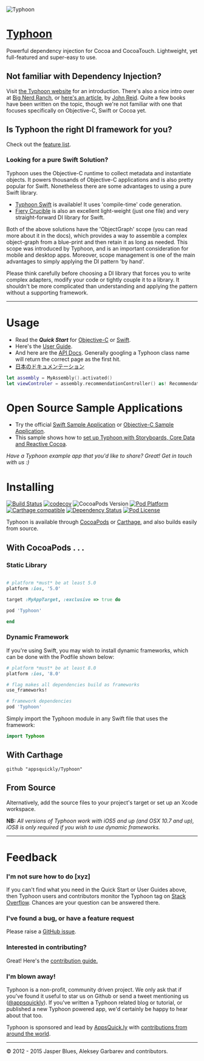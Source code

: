 ![Typhoon](http://appsquickly.github.io/Typhoon/typhoon-splash.png)
# <a href="http://appsquickly.github.io/Typhoon">Typhoon</a>

Powerful dependency injection for Cocoa and CocoaTouch. Lightweight, yet full-featured and super-easy to use. 

## Not familiar with Dependency Injection? 

Visit <a href="http://typhoonframework.org">the Typhoon website</a> for an introduction. There's also a nice intro over at <a href="https://www.bignerdranch.com/blog/dependency-injection-ios/">Big Nerd Ranch</a>, or <a href="https://www.objc.io/issues/15-testing/dependency-injection/">here's an article</a>, by <a href="http://qualitycoding.org/">John Reid</a>. Quite a few books have been written on the topic, though we're not familiar with one that focuses specifically on Objective-C, Swift or Cocoa yet. 

## Is Typhoon the right DI framework for you? 

Check out the <a href="http://www.typhoonframework.org/#features">feature list</a>. 

### Looking for a pure Swift Solution?

Typhoon uses the Objective-C runtime to collect metadata and instantiate objects. It powers thousands of Objective-C applications and is also pretty popular for Swift. Nonetheless there are some advantages to using a pure Swift library. 

* <a href="https://github.com/appsquickly/TyphoonSwift">Typhoon Swift</a> is available! It uses 'compile-time' code generation. 
* <a href="https://github.com/jkolb/FieryCrucible">Fiery Crucible</a> is also an excellent light-weight (just one file) and very straight-forward DI library for Swift. 

Both of the above solutions have the 'ObjectGraph' scope (you can read more about it in the docs), which provides a way to assemble a complex object-graph from a blue-print and then retain it as long as needed. This scope was introduced by Typhoon, and is an important consideration for mobile and desktop apps. Moreover, scope management is one of the main advantages to simply applying the DI pattern 'by hand'. 

Please think carefully before choosing a DI library that forces you to write complex adapters, modify your code or tightly couple it to a library. It shouldn't be more complicated than understanding and applying the pattern without a supporting framework.

---------------------------------------

# Usage

* Read the ***Quick Start*** for <a href="https://github.com/appsquickly/Typhoon/wiki/Quick-Start">Objective-C</a> or <a href="https://github.com/appsquickly/Typhoon/wiki/Swift-Quick-Start">Swift</a>. 
* Here's the <a href="https://github.com/appsquickly/Typhoon/wiki/Types-of-Injections">User Guide</a>.
* And here are the <a href="http://typhoonframework.org/docs/latest/api/modules.html">API Docs</a>. Generally googling a Typhoon class name will return the correct page as the first hit. 
* <a href="http://ios.caph.jp/typhoon/introduction">日本のドキュメンテーション</a>

```swift
let assembly = MyAssembly().activated()
let viewControler = assembly.recommendationController() as! RecommendationController
```

# Open Source Sample Applications

* Try the official <a href="https://github.com/appsquickly/Typhoon-Swift-Example">Swift Sample Application</a> or <a href="https://github.com/appsquickly/Typhoon-example">Objective-C Sample Application</a>. 
* This sample shows how to <a href="https://github.com/appsquickly/Typhoon-CoreData-RAC-Example">set up Typhoon with Storyboards, Core Data and Reactive Cocoa</a>. 

*Have a Typhoon example app that you'd like to share? Great! Get in touch with us :)*

# Installing 
[![Build Status](https://travis-ci.org/appsquickly/Typhoon.svg?branch=master)](https://travis-ci.org/appsquickly/Typhoon)
[![codecov](https://codecov.io/gh/appsquickly/Typhoon/branch/master/graph/badge.svg)](https://codecov.io/gh/appsquickly/Typhoon)
![CocoaPods Version](https://cocoapod-badges.herokuapp.com/v/Typhoon/badge.png) [![Pod Platform](https://img.shields.io/cocoapods/p/Typhoon.svg?style=flat)](http://typhoonframework.org/docs/latest/api/modules.html) [![Carthage compatible](https://img.shields.io/badge/Carthage-compatible-4BC51D.svg?style=flat)](https://github.com/Carthage/Carthage) [![Dependency Status](https://www.versioneye.com/objective-c/typhoon/1.1.1/badge.svg?style=flat)](https://www.versioneye.com/objective-c/typhoon) [![Pod License](https://img.shields.io/cocoapods/l/Typhoon.svg?style=flat)](https://github.com/appsquickly/Typhoon/blob/master/LICENSE)

Typhoon is available through <a href="http://cocoapods.org/?q=Typhoon">CocoaPods</a> or <a href="https://github.com/Carthage/Carthage">Carthage</a>, and also builds easily from source.

## With CocoaPods . . . 

### Static Library

```ruby

# platform *must* be at least 5.0
platform :ios, '5.0'

target :MyAppTarget, :exclusive => true do

pod 'Typhoon'

end
```

### Dynamic Framework

If you're using Swift, you may wish to install dynamic frameworks, which can be done with the Podfile shown below: 

```ruby
# platform *must* be at least 8.0
platform :ios, '8.0'

# flag makes all dependencies build as frameworks
use_frameworks!

# framework dependencies
pod 'Typhoon'
```

Simply import the Typhoon module in any Swift file that uses the framework:

```Swift
import Typhoon
```

## With Carthage

```
github "appsquickly/Typhoon"
```

## From Source

Alternatively, add the source files to your project's target or set up an Xcode workspace. 

**NB:** *All versions of Typhoon work with iOS5 and up (and OSX 10.7 and up), iOS8 is only required if you wish to use dynamic frameworks.* 

---------------------------------------

# Feedback

### I'm not sure how to do [xyz]

If you can't find what you need in the Quick Start or User Guides above, then Typhoon users and contributors monitor the Typhoon tag on <a href="http://stackoverflow.com/questions/tagged/typhoon?sort=newest&pageSize=15">Stack Overflow</a>. Chances are your question can be answered there. 

### I've found a bug, or have a feature request

Please raise a <a href="https://github.com/appsquickly/Typhoon/issues">GitHub issue</a>.

### Interested in contributing?

 Great! Here's the <a href="https://github.com/appsquickly/Typhoon/wiki/Contribution-Guide">contribution guide.</a>

### I'm blown away!

Typhoon is a non-profit, community driven project. We only ask that if you've found it useful to star us on Github or send a tweet mentioning us (<a href="https://twitter.com/appsquickly">@appsquickly</a>). If you've written a Typhoon related blog or tutorial, or published a new Typhoon powered app, we'd certainly be happy to hear about that too. 

Typhoon is sponsored and lead by <a href="http://appsquick.ly">AppsQuick.ly</a> with <a href="https://github.com/appsquickly/Typhoon/graphs/contributors">contributions from around the world</a>. 
 
---------------------------------------
© 2012 - 2015 Jasper Blues, Aleksey Garbarev and contributors.



